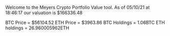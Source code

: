 Welcome to the Meyers Crypto Portfolio Value tool. 
As of 05/10/21 at 18:46:17 our valuation is $166336.48 

BTC Price = $56104.52
 ETH Price = $3963.86
BTC Holdings = 1.06BTC
 ETH holdings = 26.960005962ETH 
